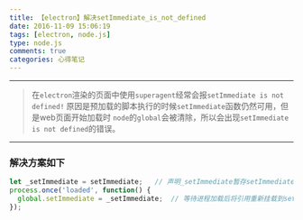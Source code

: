 ```yaml
---
title: 【electron】解决setImmediate_is_not_defined
date: 2016-11-09 15:06:19
tags: [electron, node.js]
type: node.js
comments: true
categories: 心得笔记
---
```


----

> 在`electron`渲染的页面中使用`superagent`经常会报`setImmediate is not defined!`
> 原因是预加载的脚本执行的时候`setImmediate`函数仍然可用，但是web页面开始加载时
> `node`的`global`会被清除，所以会出现`setImmediate is not defined`的错误。

----
### 解决方案如下

```js
let _setImmediate = setImmediate;   // 声明_setImmediate暂存setImmediate的引用
process.once('loaded', function() {
  global.setImmediate = _setImmediate;  // 等待进程加载后将引用重新挂载到setImmediate
});
```

